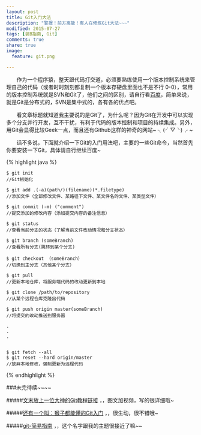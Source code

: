 ```yaml
---
layout: post
title: Git入门大法
description: "警报！前方高能！有人在修炼Git大法~~~"
modified: 2015-07-27
tags: [装B指南, Git]
comments: true
share: true
image:
  feature: git.png

---
```


 

&nbsp;&nbsp;&nbsp;&nbsp;&nbsp;&nbsp;&nbsp;作为一个程序猿，整天跟代码打交道，必须要熟练使用一个版本控制系统来管理自己的代码（或者时时刻刻都复制一个版本存硬盘里面也不是不行 0-0），常用的版本控制系统就是SVN和Git了，他们之间的区别，请自行看[百度](https://www.baidu.com/s?ie=utf-8&f=8&rsv_bp=1&rsv_idx=1&tn=baidu&wd=SVN%20GIT%E7%9A%84%E5%8C%BA%E5%88%AB&rsv_pq=e6f135b60002a195&rsv_t=530ezmCpOg66pvhV1ngxYCxTTFN4U8G8zfAcze8KfwML6PivPlCqdonrLV8&rsv_enter=1&inputT=4905&rsv_sug3=39&rsv_sug1=30&rsv_sug2=0&rsv_sug4=6548)，简单来说，就是Git是分布式的，SVN是集中式的，各有各的优点吧。

&nbsp;&nbsp;&nbsp;&nbsp;&nbsp;&nbsp;&nbsp;看文章标题就知道我主要说的是Git了，为什么呢？因为Git在开发中可以实现多个分支并行开发，互不干扰，有利于代码的版本控制和项目的持续集成。另外，用Git会显得比较Geek一点，而且还有Github这样的神奇的网站~ ╮(╯▽╰)╭ ~

&nbsp;&nbsp;&nbsp;&nbsp;&nbsp;&nbsp;&nbsp;话不多说，下面就介绍一下Git的入门用法吧，主要的一些Git命令，当然首先你要安装一下Git，具体请自行继续百度~
	
{% highlight java %}

		
	$ git init  
	//Git初始化

	$ git add .(-a)(path/)(filename)(*.filetype)
	//添加文件（全部修改文件、某路径下文件、某文件名的文件、某类型文件）
	
	$ git commit (-m) ("comment")
	//提交添加的修改内容（添加提交内容的备注信息）
	
	$ git status
	//查看当前分支的状态（了解当前文件改动情况和分支状态）
	
	$ git branch (someBranch)
	//查看所有分支(跳转到某个分支)
	
	$ git checkout （someBranch）
	//切换到主分支（其他某个分支）
	
	$ git pull 
	//更新本地仓库，将服务端代码的改动更新到本地
	
	$ git clone /path/to/repository
	//从某个远程仓库克隆出代码
	
	$ git push origin master(someBranch)
	//将提交的改动推送到服务器
	
	.
	.
	.
	
	
	$ git fetch --all
	$ git reset --hard origin/master
	//放弃本地修改，强制更新为远程代码
	
	
	
{% endhighlight %}

###未完待续~~~~



#####[文末放上一位大神的Git教程链接](http://www.liaoxuefeng.com/wiki/0013739516305929606dd18361248578c67b8067c8c017b000) ，，图文加视频，写的很详细哦~

#####[还有一个叫：猴子都能懂的Git入门](http://backlogtool.com/git-guide/cn/intro/intro1_1.html) ，，很生动，很不错哦~

#####[git-简易指南](http://rogerdudler.github.io/git-guide/index.zh.html) ，，这个名字跟我的主题很接近了嘛~~